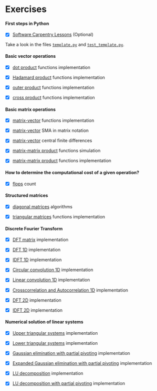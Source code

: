 # Exercises

#### First steps in Python

- [x] [Software Carpentry Lessons](https://github.com/birocoles/Disciplina-metodos-computacionais/tree/main/Content/first_steps_Python#software-carpentry-lesson) (Optional)

Take a look in the files [`template.py`](https://github.com/birocoles/Disciplina-metodos-computacionais/blob/main/Content/template.py) and [`test_template.py`](https://github.com/birocoles/Disciplina-metodos-computacionais/blob/main/Content/test_template.py).

#### Basic vector operations

- [x] [dot product](https://nbviewer.jupyter.org/github/birocoles/Disciplina-metodos-computacionais/blob/main/Content/dot.ipynb#Exercise) functions implementation

- [x] [Hadamard product](https://nbviewer.jupyter.org/github/birocoles/Disciplina-metodos-computacionais/blob/main/Content/hadamard.ipynb#Exercise) functions implementation

- [x] [outer product](https://nbviewer.jupyter.org/github/birocoles/Disciplina-metodos-computacionais/blob/main/Content/outer.ipynb#Exercise) functions implementation

- [x] [cross product](https://nbviewer.jupyter.org/github/birocoles/Disciplina-metodos-computacionais/blob/main/Content/cross.ipynb#Exercise) functions implementation

#### Basic matrix operations

- [x] [matrix-vector](https://nbviewer.jupyter.org/github/birocoles/Disciplina-metodos-computacionais/blob/main/Content/matrix-vector.ipynb#Exercise-1) functions implementation

- [x] [matrix-vector](https://nbviewer.jupyter.org/github/birocoles/Disciplina-metodos-computacionais/blob/main/Content/matrix-vector.ipynb#Exercise-2) SMA in matrix notation

- [x] [matrix-vector](https://nbviewer.jupyter.org/github/birocoles/Disciplina-metodos-computacionais/blob/main/Content/matrix-vector.ipynb#Exercise-3) central finite differences


- [x] [matrix-matrix product](https://nbviewer.jupyter.org/github/birocoles/Disciplina-metodos-computacionais/blob/main/Content/matrix-matrix.ipynb) functions simulation

- [x] [matrix-matrix product](https://nbviewer.jupyter.org/github/birocoles/Disciplina-metodos-computacionais/blob/main/Content/matrix-matrix.ipynb#Exercise) functions implementation

#### How to determine the computational cost of a given operation?

- [x] [flops](https://nbviewer.jupyter.org/github/birocoles/Disciplina-metodos-computacionais/blob/main/Content/flops.ipynb#Exercise) count

#### Structured matrices

- [x] [diagonal matrices](https://nbviewer.jupyter.org/github/birocoles/Disciplina-metodos-computacionais/blob/main/Content/diagonal_matrices_part1.ipynb#Exercise) algorithms

- [x] [triangular matrices](https://nbviewer.jupyter.org/github/birocoles/Disciplina-metodos-computacionais/blob/main/Content/triangular_matrices_part1.ipynb#Exercise-2) functions implementation

#### Discrete Fourier Transform

- [x] [DFT matrix](https://nbviewer.jupyter.org/github/birocoles/Disciplina-metodos-computacionais/blob/main/Content/fourier_1D_4.ipynb#Exercise-1) implementation

- [x] [DFT 1D](https://nbviewer.jupyter.org/github/birocoles/Disciplina-metodos-computacionais/blob/main/Content/fourier_1D_4.ipynb#Exercise-2) implementation

- [x] [IDFT 1D](https://nbviewer.jupyter.org/github/birocoles/Disciplina-metodos-computacionais/blob/main/Content/fourier_1D_4.ipynb#Exercise-3) implementation

- [x] [Circular convolution 1D](https://nbviewer.jupyter.org/github/birocoles/Disciplina-metodos-computacionais/blob/main/Content/convolution_correlation_1D_1.ipynb#Exercise-1) implementation

- [x] [Linear convolution 1D](https://nbviewer.jupyter.org/github/birocoles/Disciplina-metodos-computacionais/blob/main/Content/convolution_correlation_1D_1.ipynb#Exercise-2) implementation

- [x] [Crosscorrelation and Autocorrelation 1D](https://nbviewer.jupyter.org/github/birocoles/Disciplina-metodos-computacionais/blob/main/Content/convolution_correlation_1D_1.ipynb#Exercise-3) implementation

- [x] [DFT 2D](https://nbviewer.jupyter.org/github/birocoles/Disciplina-metodos-computacionais/blob/main/Content/fourier_2D.ipynb#Exercise-1) implementation

- [x] [IDFT 2D](https://nbviewer.jupyter.org/github/birocoles/Disciplina-metodos-computacionais/blob/main/Content/fourier_2D.ipynb#Exercise-2) implementation


#### Numerical solution of linear systems

- [x] [Upper triangular systems](https://nbviewer.jupyter.org/github/birocoles/Disciplina-metodos-computacionais/blob/main/Content/triangular_systems.ipynb#Exercise-1) implementation

- [x] [Lower triangular systems](https://nbviewer.jupyter.org/github/birocoles/Disciplina-metodos-computacionais/blob/main/Content/triangular_systems.ipynb#Exercise-2) implementation

- [x] [Gaussian elimination with partial pivoting](https://nbviewer.jupyter.org/github/birocoles/Disciplina-metodos-computacionais/blob/main/Content/gauss-elim-pivoting.ipynb#Exercise-1) implementation

- [x] [Expanded Gaussian elimination with partial pivoting](https://nbviewer.jupyter.org/github/birocoles/Disciplina-metodos-computacionais/blob/main/Content/gauss-elim-pivoting.ipynb#Exercise-2) implementation

- [x] [LU decomposition](https://nbviewer.jupyter.org/github/birocoles/Disciplina-metodos-computacionais/blob/main/Content/lu_decomp_intro.ipynb#Exercise) implementation

- [x] [LU decomposition with partial pivoting](https://nbviewer.jupyter.org/github/birocoles/Disciplina-metodos-computacionais/blob/main/Content/lu_decomp_pivoting.ipynb#Exercise) implementation 
